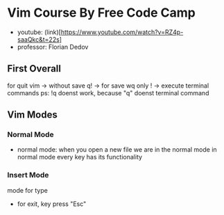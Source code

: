 # Vim Course By Free Code Camp

- youtube: (link)[https://www.youtube.com/watch?v=RZ4p-saaQkc&t=22s]
- professor: Florian Dedov


## First Overall

for quit vim -> without save q! -> for save wq
only ! -> execute terminal commands
ps: !q doenst work, because "q" doenst terminal command

## Vim Modes

### Normal Mode
- normal mode: when you open a new file we are in the normal mode
in normal mode every key has its functionality


### Insert Mode
mode for type
- for exit, key press "Esc"


